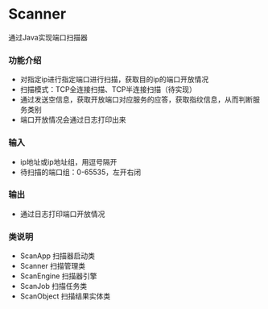 # Scanner
通过Java实现端口扫描器
### 功能介绍
* 对指定ip进行指定端口进行扫描，获取目的ip的端口开放情况
* 扫描模式：TCP全连接扫描、TCP半连接扫描（待实现）
* 通过发送空信息，获取开放端口对应服务的应答，获取指纹信息，从而判断服务类别
* 端口开放情况会通过日志打印出来
### 输入
* ip地址或ip地址组，用逗号隔开
* 待扫描的端口组：0-65535，左开右闭
### 输出
* 通过日志打印端口开放情况
### 类说明
* ScanApp 扫描器启动类
* Scanner 扫描管理类
* ScanEngine 扫描器引擎
* ScanJob 扫描任务类
* ScanObject 扫描结果实体类
